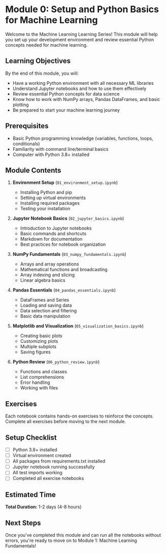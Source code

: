 # Module 0: Setup and Python Basics for Machine Learning

Welcome to the Machine Learning Learning Series! This module will help you set up your development environment and review essential Python concepts needed for machine learning.

## Learning Objectives

By the end of this module, you will:
- Have a working Python environment with all necessary ML libraries
- Understand Jupyter notebooks and how to use them effectively
- Review essential Python concepts for data science
- Know how to work with NumPy arrays, Pandas DataFrames, and basic plotting
- Be prepared to start your machine learning journey

## Prerequisites

- Basic Python programming knowledge (variables, functions, loops, conditionals)
- Familiarity with command line/terminal basics
- Computer with Python 3.8+ installed

## Module Contents

1. **Environment Setup** (`01_environment_setup.ipynb`)
   - Installing Python and pip
   - Setting up virtual environments
   - Installing required packages
   - Testing your installation

2. **Jupyter Notebook Basics** (`02_jupyter_basics.ipynb`)
   - Introduction to Jupyter notebooks
   - Basic commands and shortcuts
   - Markdown for documentation
   - Best practices for notebook organization

3. **NumPy Fundamentals** (`03_numpy_fundamentals.ipynb`)
   - Arrays and array operations
   - Mathematical functions and broadcasting
   - Array indexing and slicing
   - Linear algebra basics

4. **Pandas Essentials** (`04_pandas_essentials.ipynb`)
   - DataFrames and Series
   - Loading and saving data
   - Data selection and filtering
   - Basic data manipulation

5. **Matplotlib and Visualization** (`05_visualization_basics.ipynb`)
   - Creating basic plots
   - Customizing plots
   - Multiple subplots
   - Saving figures

6. **Python Review** (`06_python_review.ipynb`)
   - Functions and classes
   - List comprehensions
   - Error handling
   - Working with files

## Exercises

Each notebook contains hands-on exercises to reinforce the concepts. Complete all exercises before moving to the next module.

## Setup Checklist

- [ ] Python 3.8+ installed
- [ ] Virtual environment created
- [ ] All packages from requirements.txt installed
- [ ] Jupyter notebook running successfully
- [ ] All test imports working
- [ ] Completed all exercise notebooks

## Estimated Time

**Total Duration:** 1-2 days (4-8 hours)

## Next Steps

Once you've completed this module and can run all the notebooks without errors, you're ready to move on to Module 1: Machine Learning Fundamentals!